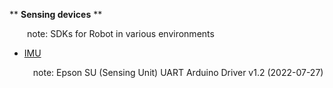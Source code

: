 ** **Sensing devices** **
<p style="text-indent:2em;">note: SDKs for Robot in various environments</p>

- [IMU](https://vdc.epson.com/imu-products/imu-inertial-measurement-units)<p style="text-indent:1em;">note: Epson SU (Sensing Unit) UART Arduino Driver v1.2 (2022-07-27)</p>
